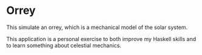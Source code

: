 # Orrey

This simulate an orrey, which is a mechanical model of the solar system. 

This application is a personal exercise to both improve my Haskell skills
and to learn something about celestial mechanics.
